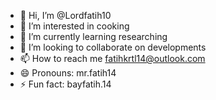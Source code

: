 - 👋 Hi, I’m @Lordfatih10
- 👀 I’m interested in cooking
- 🌱 I’m currently learning researching
- 💞️ I’m looking to collaborate on developments
- 📫 How to reach me fatihkrtl14@outlook.com
- 😄 Pronouns: mr.fatih14
- ⚡ Fun fact: bayfatih.14

<!---
Lordfatih10/Lordfatih10 is a ✨ special ✨ repository because its `README.md` (this file) appears on your GitHub profile.
You can click the Preview link to take a look at your changes.
--->
